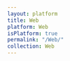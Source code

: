 ```yaml
---
layout: platform
title: Web
platform: Web
isPlatform: true
permalink: "/Web/"
collection: Web
---
```

